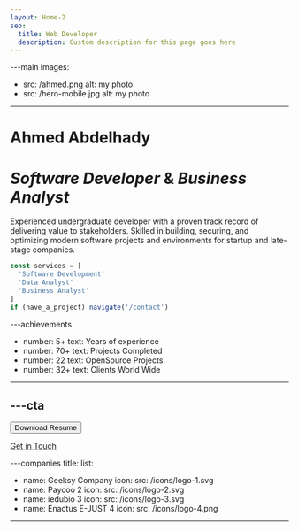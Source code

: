 ```yaml
---
layout: Home-2
seo:
  title: Web Developer
  description: Custom description for this page goes here
---
```




---main
images:
  - src: /ahmed.png
    alt: my photo
  - src: /hero-mobile.jpg
    alt: my photo
---

# <Typewriter>Ahmed Abdelhady</Typewriter>

# *Software Developer* <span>&</span> *Business Analyst*

Experienced undergraduate developer with a proven track record of delivering value to stakeholders. Skilled in building, securing, and optimizing modern software projects and environments for startup and late-stage companies.

```js {2-4} showLineNumbers
const services = [
  'Software Development'
  'Data Analyst'
  'Business Analyst'
]
if (have_a_project) navigate('/contact')
```



---achievements
- number: 5+
  text: Years of experience
- number: 70+
  text: Projects Completed
- number: 22
  text: OpenSource Projects
- number: 32+
  text: Clients World Wide
---



---cta
---
<Button href="/contact" size="sm">
  Download Resume
</Button>

[Get in Touch](/contact)



---companies
title:
list:
  - name: Geeksy Company
    icon:
      src: /icons/logo-1.svg
  - name: Paycoo 2
    icon:
      src: /icons/logo-2.svg
  - name: iedubio 3
    icon:
      src: /icons/logo-3.svg
  - name: Enactus E-JUST 4
    icon:
      src: /icons/logo-4.png
---